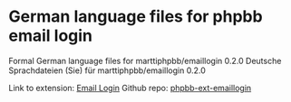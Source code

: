 # German language files for phpbb email login

Formal German language files for marttiphpbb/emaillogin 0.2.0 
Deutsche Sprachdateien (Sie) für marttiphpbb/emaillogin 0.2.0 

Link to extension: [Email Login](https://www.phpbb.com/community/viewtopic.php?f=456&t=2474801)
Github repo: [phpbb-ext-emaillogin](https://github.com/marttiphpbb/phpbb-ext-emaillogin)
